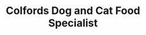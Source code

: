 ---
title: "Colfords Dog and Cat Food Specialist"
url: /fordingbridge/colfords-dog-and-cat-food-specialist/
shop: Tiere
---